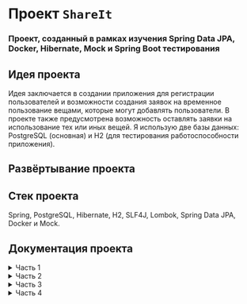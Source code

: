 # Проект `ShareIt`
### Проект, созданный в рамках изучения Spring Data JPA, Docker, Hibernate, Mock и Spring Boot тестирования
## Идея проекта
Идея заключается в создании приложения для регистрации пользователей и возможности создания заявок на временное пользование вещами, которые могут добавлять пользователи. 
В проекте также предусмотрена возможность оставлять заявки на использование тех или иных вещей. Я использую две базы данных: PostgreSQL (основная) и H2 (для тестирования работоспособности приложения).

## Развёртывание проекта

## Стек проекта
Spring, PostgreSQL, Hibernate, H2, SLF4J, Lombok, Spring Data JPA, Docker и Mock.

## Документация проекта
<details>
 <summary> Часть 1 </summary>

В этом модуле я создаю сервис для шеринга (от англ. share — «делиться») вещей. Шеринг как экономика совместного использования набирает всё большую популярность. Если в 2014 году глобальный рынок шеринга оценивался всего в $15 млрд, то к 2025 может достигнуть $335 млрд.

Почему шеринг так популярен? Представьте, что на воскресной ярмарке я купил несколько картин и хочу повесить их дома. Но вот незадача — для этого нужна дрель, а её у меня нет. Я могу пойти в магазин и купить, но в такой покупке мало смысла — после того, как я повешу картины, дрель будет просто пылиться в шкафу. Я могу пригласить мастера — но за его услуги придётся заплатить. И тут я вспоминаю, что видел дрель у друга. Сама собой напрашивается идея — одолжить её.

Большая удача, что у меня оказался друг с дрелью, и я сразу вспомнил про него! А не то в поисках инструмента пришлось бы писать всем друзьям и знакомым. Или вернуться к первым двум вариантам — покупке дрели или найму мастера. Насколько было бы удобнее, если бы под рукой был сервис, где пользователи делятся вещами! Созданием такого проекта я и занимаюсь.

## Что умеет сервис
Мой проект называется `ShareIt`. Он должен обеспечить пользователям возможность рассказывать, какими вещами они готовы поделиться, а также находить нужную вещь и брать её в аренду на какое-то время.

Сервис не только позволяет бронировать вещь на определённые даты, но и закрывать к ней доступ на время бронирования от других желающих. Если нужной вещи на сервисе нет, пользователи могут возможность оставлять запросы. Вдруг древний граммофон, который странно даже предлагать к аренде, неожиданно понадобится для театральной постановки. По запросу можно будет добавлять новые вещи для шеринга.

## Каркас приложения
В этом спринте от меня требуется создать каркас приложения, а также разработать часть его веб-слоя. Основная сущность сервиса, вокруг которой будет строиться вся дальнейшая работа, — вещь. В коде она будет фигурировать как `Item`. Пользователь, который добавляет в приложение новую вещь, будет считаться её владельцем. При добавлении вещи есть возможность указать её краткое название и добавить небольшое описание. Например, название может быть — «Дрель “Салют”», а описание — «Мощность 600 вт, работает ударный режим, так что бетон возьмёт». Также у вещи обязательно должен быть статус — доступна ли она для аренды. Статус должен проставлять владелец.

Для поиска вещей должен быть организован поиск. Чтобы воспользоваться нужной вещью, её требуется забронировать. Бронирование, или Booking — ещё одна важная сущность приложения. Бронируется вещь всегда на определённые даты. Владелец вещи обязательно должен подтвердить бронирование.

После того как вещь возвращена, у пользователя, который её арендовал, должна быть возможность оставить отзыв. В отзыве можно поблагодарить владельца вещи и подтвердить, что задача выполнена — дрель успешно справилась с бетоном, и картины повешены.

Ещё одна сущность, которая мне понадобится, — запрос вещи ItemRequest. Пользователь создаёт запрос, если нужная ему вещь не найдена при поиске. В запросе указывается, что именно он ищет. В ответ на запрос другие пользователи могут добавить нужную вещь.

Также готов шаблон проекта с использованием `Spring Boot`. Я создала ветку `add-controllers` и переключился на неё — в этой ветке будет вестись вся разработка для 1го спринта.


## Реализация модели данных
В этом модуле я использую структуру не по типам классов, а по фичам (англ. Feature layout) — весь код для работы с определённой сущностью в одном пакете. Поэтому я сразу создала четыре пакета — `item`, `booking`, `request` и `user`. В каждом из этих пакетов будут свои контроллеры, сервисы, репозитории и другие классы, которые мне понадобятся в ходе разработки. В пакете `item` я создала класс `Item` .

## Создание DTO-объектов и мапперов
Созданные объекты Item и User я буду использовать для работы с базой данных (это ждёт меня в следующем спринте). Сейчас, помимо них, мне также понадобятся объекты, которые я буду возвращать пользователям через REST-интерфейс в ответ на их запросы.

Разделять объекты, которые хранятся в базе данных и которые возвращаются пользователям, — хорошая практика. Например, я могу не захотеть показывать пользователям владельца вещи (поле owner), а вместо этого возвращать только информацию о том, сколько раз вещь была в аренде. Чтобы это реализовать, нужно создать отдельную версию каждого класса, с которой будут работать пользователи — DTO (Data Transfer Object).

Кроме DTO-классов, понадобятся Mapper-классы — они помогут преобразовывать объекты модели в DTO-объекты и обратно. Для базовых сущностей Item и User я создам Mapper-класс и метод преобразования объекта модели в DTO-объект.

## Разработка контроллеров
Когда классы для хранения данных будут готовы, я могу перейти к реализации логики. В моем приложении будет три классических слоя — контроллеры, сервисы и репозитории. В этом спринте я буду работать преимущественно с контроллерами.

Для начала мне нужно научить приложение работать с пользователями. Ранее я уже создавал контроллеры для управления пользователями — создания, редактирования и просмотра. Теперь я сделаю то же самое: создам класс UserController и реализую методы для основных CRUD-операций. Также я реализую сохранение данных о пользователях в памяти.

Далее я перейду к основной функциональности этого спринта — работе с вещами. Мне нужно реализовать добавление новых вещей, их редактирование, просмотр списка вещей и поиск. Я создам класс ItemController, в котором будет сосредоточен весь REST-интерфейс для работы с вещами.

Вот основные сценарии, которые я должен поддерживать в приложении:

*Добавление новой вещи. Это будет происходить по эндпойнту POST /items. На вход будет поступать объект ItemDto. userId в заголовке X-Sharer-User-Id — это идентификатор пользователя, который добавляет вещь. Именно этот пользователь будет владельцем вещи. Идентификатор владельца будет поступать на вход в каждом из запросов.

*Редактирование вещи. Эндпойнт PATCH /items/{itemId}. Я смогу изменить название, описание и статус доступа к аренде, и редактировать вещь сможет только её владелец.

*Просмотр информации о конкретной вещи по её идентификатору. Эндпойнт GET /items/{itemId}. Информацию о вещи сможет просмотреть любой пользователь.

*Просмотр владельцем списка всех его вещей с указанием названия и описания для каждой. Эндпойнт GET /items.

Поиск вещи потенциальным арендатором. Пользователь будет передавать в строке запроса текст, и система будет искать вещи, содержащие этот текст в названии или описании. Это будет происходить по эндпойнту /items/search?text={text}. В text я передам текст для поиска и проверю, что поиск возвращает только доступные для аренды вещи.

Для каждого из этих сценариев я создам соответствующий метод в контроллере. Также я создам интерфейс ItemService и реализующий его класс ItemServiceImpl, к которому будет обращаться мой контроллер. В качестве DAO я создам реализации, которые будут хранить данные в памяти приложения. Работу с базой данных я реализую в следующем спринте.


## Тестирование
Для проверки кода я подготовил [Postman-коллекцию](https://github.com/yandex-praktikum/java-shareit/blob/add-controllers/postman/sprint.json).. С её помощью я смогу протестировать API и убедиться, что все запросы успешно выполняются.


## Дополнительное
Если задание покажется недостаточно подробным, я могу обратиться к дополнительным материалам, которые помогут мне выполнить задание спринта. Но я помню, что реальные технические задания часто скупы на подробности, поэтому разработчику приходится самостоятельно принимать некоторые архитектурные решения. Чем раньше я научусь определять минимальные требования, необходимые для начала разработки проекта, тем проще мне будет работать в команде над реальным проектом:
[Дополнительные советы ментора](https://code.s3.yandex.net/Java/4mod1sprProject/mentors_advice_1.2.pdf).

</details>

<details>
 <summary> Часть 2 </summary>

В прошлом спринте вы приступили к проекту `ShareIt` и уже сделали немало — например,
реализовали слой контроллеров для работы с вещами. В этот раз вы продолжите совершенствовать сервис, так что он станет
по-настоящему полезным для пользователей.

Перед вами две большие задачи: добавить работу с базой данных в уже реализованную часть проекта,
а также дать пользователям возможность бронировать вещи.

## Немного подготовки
В этом спринте разработка будет вестись в ветке `add-bookings`. Создайте ветку с таким названием и переключитесь на неё.
Далее переходите к настройке базы данных. Пришло время использовать Hibernate и JPA самостоятельно. Для начала добавьте
зависимость `spring-boot-starter-data-jpa` и драйвер `postgresql` в файл `pom.xml`.

## Создание базы данных
Теперь поработайте над структурой базы данных. В ней будет по одной таблице для каждой из основных сущностей, а также
таблица, где будут храниться отзывы.

Подумайте, какой тип данных PostgreSQL лучше подойдёт для каждого поля. В качестве подсказки проанализируйте таблицы,
которые были использованы в приложении `Later`.

Напишите SQL-код для создания всех таблиц и сохраните его в файле `resources/schema.sql` — Spring Boot выполнит
содержащийся в нём скрипт на старте проекта. На данный момент вам достаточно создать таблицы для двух сущностей,
которые вы уже разработали — `Item` и `User`.

Важный момент: приложение будет запускаться много раз, и каждый раз Spring будет выполнять `schema.sql`. Чтобы ничего не
сломать и не вызвать ошибок, все конструкции в этом файле должны поддерживать множественное выполнение. Это значит, что
для создания таблиц следует использовать не просто конструкцию `CREATE TABLE`, но `CREATE TABLE IF NOT EXIST` — тогда
таблица будет создана, только если её ещё не существует в базе данных.

### Подсказка: пример кода для создания таблицы users
```
CREATE TABLE IF NOT EXISTS users (
  id BIGINT GENERATED BY DEFAULT AS IDENTITY NOT NULL,
  name VARCHAR(255) NOT NULL,
  email VARCHAR(512) NOT NULL,
  CONSTRAINT pk_user PRIMARY KEY (id),
  CONSTRAINT UQ_USER_EMAIL UNIQUE (email)
); 
```
## Настройка JPA
Подготовка сущности к работе с базой данных. Для этого использую аннотации JPA:
`@Entity`, `@Table`, `@Column`, `@Id`. Для поля `status` в классе `Booking` - `@Enumerated`. Добавьте
соответствующие аннотации для сущностей.

Создайте репозитории для `User` и `Item` и доработайте сервисы, чтобы они работали с новыми репозиториями.

### Маппинг между столбцами БД и моделью данных
Если название поля в модели отличается от имени поля в базе, ууказаваю маппинг между ними с
помощью аннотации `@Column`.

## Реализация функции бронирования
Чтобы сделать приложение ещё более полезным и интересным, добалена возможность брать вещи в аренду на определённые даты.

Вот основные сценарии и эндпоинты:

* Добавление нового запроса на бронирование. Запрос может быть создан любым пользователем, а затем подтверждён владельцем вещи.
Эндпоинт — `POST /bookings`. После создания запрос находится в статусе `WAITING` — «ожидает подтверждения».
* Подтверждение или отклонение запроса на бронирование. Может быть выполнено только владельцем вещи. Затем статус
бронирования становится либо `APPROVED`, либо `REJECTED`. Эндпоинт — `PATCH /bookings/{bookingId}?approved={approved}`,
параметр `approved` может принимать значения `true` или `false`.
* Получение данных о конкретном бронировании (включая его статус). Может быть выполнено либо автором бронирования, либо
владельцем вещи, к которой относится бронирование. Эндпоинт — `GET /bookings/{bookingId}`.
* Получение списка всех бронирований текущего пользователя. Эндпоинт — `GET /bookings?state={state}`. Параметр state
необязательный и по умолчанию равен `ALL` (англ. «все»). Также он может принимать значения `CURRENT` (англ. «текущие»),
`**PAST**` (англ. «завершённые»), `FUTURE` (англ. «будущие»), `WAITING` (англ. «ожидающие подтверждения»),
`REJECTED` (англ. «отклонённые»). Бронирования должны возвращаться отсортированными по дате от более новых к более старым.
* Получение списка бронирований для всех вещей текущего пользователя. Эндпоинт — `GET /bookings/owner?state={state}`.
Этот запрос имеет смысл для владельца хотя бы одной вещи. Работа параметра `state` аналогична его работе в предыдущем сценарии.

Для начала добавлена в модель данных сущность `Booking` и код для создания соответствующей таблицы в файл `resources/schema.sql`.

Создан контроллер `BookingController` и методы для каждого из описанных сценариев. 

Кроме контроллеров,  реализовано хранение данных — то есть сервисы и репозитории.

### Изменения в DTO
Например, полезно создать отдельное перечисление для возможных методов параметра `state`, ведь задачи этого
перечисления могут отличаться в слое представления (параметр для поиска) и в модели данных (состояние бронирования).

## Добавление дат бронирования при просмотре вещей
Добавила, чтобы владелец видел даты
последнего и ближайшего следующего бронирования для каждой вещи, когда просматривает список (`GET /items`).

## Добавление отзывов
Пользователи смогут оставлять отзывы на вещь после того, как взяли её в аренду. 

В базе данных уже есть таблица `comments`. Создан соответствующий класс модели данных `Comment` и добавлены
необходимые аннотации JPA. Поскольку отзыв — вспомогательная сущность и по сути часть вещи, отдельный пакет для отзывов
не нужен. Помещен класс в пакет `item`.

Комментарий можно добавить по эндпоинту `POST /items/{itemId}/comment`, в контроллере создан метод для него.

Реализовала логику по добавлению нового комментария к вещи в сервисе `ItemServiceImpl`. Для этого создала
интерфейс `CommentRepository`. Добавила проверку, что пользователь, который пишет комментарий, действительно
брал вещь в аренду.

Разрешила пользователям просматривать комментарии других пользователей. Отзывы можно будет увидеть по двум
эндпоинтам — по `GET /items/{itemId}` для одной конкретной вещи и по `GET /items` для всех вещей данного пользователя.

## Тестирование
Для проверки всей функциональности в этом спринте использовала
[Postman-коллекцию](https://github.com/yandex-praktikum/java-shareit/blob/add-bookings/postman/sprint.json) —
 для тестирования приложения.

## Дополнительно

[Подсказки](https://code.s3.yandex.net/Java/14sprint/MentorsAdvice_05_04_23v4.pdf).
</details>

<details>
 <summary> Часть 3 </summary>

*Добавила возможность
создавать запрос вещи и добавлять вещи в ответ на запросы других пользователей. 
*Реализовать тесты для всего приложения.

## Добавлен запрос вещи

В этом спринте разработка велась в ветке `add-item-requests`. Функциональность:
запроса на добавление вещи. Её суть в следующем.

Пользователь можен создать такой запрос, когда не может найти нужную вещь, воспользовавшись поиском, но при этом надеется,
что у кого-то она всё же имеется. Другие пользователи могут просматривать подобные запросы и, если у них есть
описанная вещь и они готовы предоставить её в аренду, добавлять нужную вещь в ответ на запрос.

Поэтому добавлено четыре новых эндпоинта:
* `POST /requests` — добавить новый запрос вещи. Основная часть запроса — текст запроса, где пользователь
описывает, какая именно вещь ему нужна.
* `GET /requests` — получить список своих запросов вместе с данными об ответах на них. Для каждого запроса должны
указываться описание, дата и время создания и список ответов в формате: `id` вещи, название, её описание
`description`, а также `requestId` запроса и признак доступности вещи `available`. Так в дальнейшем, используя указанные
`id` вещей, можно будет получить подробную информацию о каждой вещи. Запросы должны возвращаться в отсортированном
порядке от более новых к более старым.
* `GET /requests/all?from={from}&size={size}` — получить список запросов, созданных другими пользователями.
С помощью этого эндпоинта пользователи смогут просматривать существующие запросы, на которые они могли бы ответить.
Запросы сортируются по дате создания: от более новых к более старым. Результаты должны возвращаться постранично.
Для этого нужно передать два параметра: `from` — индекс первого элемента, начиная с 0, и `size` — количество
элементов для отображения.
* `GET /requests/{requestId}` — получить данные об одном конкретном запросе вместе с данными об ответах на него в том же
формате, что и в эндпоинте `GET /requests`. Посмотреть данные об отдельном запросе может любой пользователь.

## Добавляю опцию ответа на запрос
Добавлена ещё одна  полезная опция в приложение, чтобы пользователи могли отвечать на запросы друг друга. Для этого при
создании вещи есть возможность указать `id` запроса, в ответ на который создаётся нужная вещь.

Так же добавлено поле `requestId` в тело запроса `POST /items`. Обратите внимание, там сохраниться возможность добавить
вещь и без указания `requestId`.

## Добавлена пагинацию к существующим эндпоинтам
Использована в запросе `GET /requests/all` пагинация,
поскольку запросов может быть очень много.

Если пользователи жалуются, что запросы возвращают слишком много данных и с ними невозможно работать. Эта проблема
возникает при просмотре бронирований и особенно при просмотре вещей. Поэтому, чтобы приложение было комфортным
для пользователей, а также быстро работало, добавлена пагинация в эндпоинты `GET /items`,
`GET /items/search`, `GET /bookings` и `GET /bookings/owner`.

Параметры такие же, как и для эндпоинта на получение запросов вещей: номер первой записи и желаемое количество
элементов для отображения.

## Тесты

Сформулировала функциональные
и нефункциональные требования к приложению. В соответствии с этими требованиями написала реализацию, после этого написала 
юнит-тесты, проверяющие реализацию на соответствие требованиям.

* Реализовала юнит-тесты для всего кода, содержащего логику. Выбрала  классы, которые содержат в себе нетривиальные
методы, условия и ветвления. В основном это классы сервисов. Написала юнит-тесты на все такие методы, используя
моки при необходимости.
* Реализовала интеграционные тесты, проверяющие взаимодействие с базой данных. Интеграционные тесты
представляют собой более высокий уровень тестирования: их обычно требуется меньше, но покрытие каждого — больше.
Поэтому создала по одному интеграционному тесту для каждого крупного метода в ваших сервисах.
Для метода `getUserItems` в классе `ItemServiceImpl`.
* Реализовала тесты для REST-эндпоинтов вашего приложения с использованием `MockMVC`. Покрыла тестами все
существующие эндпоинты. При этом для слоя сервисов использовала моки.
* Реализовала тесты для слоя репозиториев вашего приложения с использованием аннотации `@DataJpaTest`. Написала тесты для тех репозиториев, которые содержат кастомные запросы. Работа с аннотацией `@DataJpaTest`  [подсказка](https://howtodoinjava.com/spring-boot2/testing/datajpatest-annotation/). Ещё больше деталей [по совету](https://code.s3.yandex.net/Java/4mod1sprProject/mentors_advice_3.0.pdf).
* Реализовала тесты для работы с JSON для DTO в вашем приложении с помощью аннотации `@JsonTest`. Такие тесты имеют смысл
в тех случаях, когда ваши DTO содержат в себе некоторую логику. Например, описание формата дат или валидацию. Поэтому я выбрала
DTO, где есть подобные условия, и написала тесты.

Для проверки реализованной  функциональности
[postman-тесты](https://github.com/yandex-praktikum/java-shareit/blob/add-item-requests/postman/sprint.json).

</details>

<details>
 <summary>Часть 4 </summary>

## Ставим проблему
Например, пользователей приложения `ShareIt` становится больше. Становится заметно, что не всё идёт гладко: приложение
работает медленнее, пользователи чаще жалуются, что их запросы подолгу остаются без ответа.
Некоторые пользователи используют ваше приложение через другие программы: собственноручно
написанные интерфейсы, боты… Чего они только не придумали!
Не все эти программы работают правильно. В `ShareIt` поступает много некорректных запросов — например, с невалидными
входными данными, в неверном формате или просто дублей. Приложение тратит ресурсы на обработку каждого из запросов,
и в результате его работа замедляется. Нужно разобраться с этим!

## Ищем решение
В реальной разработке для решения подобных проблем часто применяется микросервисная архитектура. Можно вынести часть приложения, с которой непосредственно работают пользователи, в отдельное небольшое
приложение и назвать его, допустим, `**gateway**` (англ. «шлюз»). В нём будет выполняться вся валидация запросов —
некорректные будут исключаться.

Поскольку для этой части работы не требуется базы данных и каких-то особых ресурсов, приложение `gateway` будет
легковесным. При необходимости его получится легко масштабировать. Например, вместо одного экземпляра `gateway` можно
запустить целых три — чтобы справиться с потоком запросов от пользователей.


После валидации в `gateway` запрос будет отправлен основному приложению, которое делает всю реальную работу — в том числе
обращается к базе данных. Также на стороне gateway может быть реализовано кэширование: например, если один и тот же
запрос придёт два раза подряд, `gateway` будет самостоятельно возвращать предыдущий ответ без обращения к основному
приложению.

## Формулируем задачу
Вся работа в этом спринте ведется в ветке `add-docker`. 
* Разбила приложение `ShareIt` на два — `shareIt-server` и `shareIt-gateway`. Они будут общаться друг с другом через REST.
Вынесла в `shareIt-gateway` всю логику валидации входных данных — кроме той, которая требует работы с БД.
* Настроила запуск `ShareIt` через Docker. Приложения `shareIt-server`, `shareIt-gateway` и база данных PostgreSQL должны
* запускаться в отдельном Docker-контейнере каждый. Их взаимодействие настроено через Docker Compose.

Приложение `shareIt-server` содержит всю основную логику и почти полностью повторяет приложение, за исключением того, что убрана валидация данных в контроллерах.

Во второе приложение `shareIt-gateway` вынесены контроллеры, с которыми непосредственно работают пользователи, —
вместе с валидацией входных данных.

Каждое из приложений запускается как самостоятельное Java-приложение, а их общение происходит через REST.
Чтобы сделать запуск и взаимодействие приложений более предсказуемым и удобным, каждое из них размещено  в своём
Docker-контейнере. Также вынесены в Docker-контейнер базу данных.

## Ещё несколько технических моментов
Приложение `ShareIt` разбино на два так, что оба остались в том же репозитории и собирались одной
Maven-командой. Реализованный подобный механизм в Maven помогают многомодульные проекты (англ. multi-module project).
Такие проекты содержат в себе несколько более мелких подпроектов.

В нашем случае каждый из подпроектов будет представлять собой самостоятельное Java-приложение. Вообще же подпроект
может содержать любой набор кода или других сущностей, которые собираются с помощью Maven. Это может быть, например,
набор статических ресурсов — HTML-файлы, изображения и так далее.

Многомодульный проект содержит один родительский `pom`-файл для всего проекта, в котором перечисляются все модули или
подпроекты. Также для каждого из модулей создан собственный `pom`-файл со всей информацией о сборке отдельного
модуля. Когда в корневой директории проекта запускается команда сборки (например, `mvn clean install`), Maven соберёт
каждый из модулей и положит результирующий `jar`-файл в директорию `target` соответствующего модуля.

💡
[узнала, как работать с многомодульными проектами из этого ресурса](https://spring.io/guides/gs/multi-module/).
Шаблон многомодульного проекта :
[add-docker](https://github.com/yandex-praktikum/java-shareit/tree/add-docker). 

Распределила код приложения между модулями, а также добавила в `shareIt-gateway` код для обращения к
`shareIt-server` через REST.

Чтобы вам было проще работать с REST, создала в `shareIt-gateway` класс `BaseClient`, который реализует базовый
механизм взаимодействия через REST. 
 [использованная информация для работы с REST-вызовами](https://www.baeldung.com/rest-template), а также в
«[Дополнительных советах ментора](https://code.s3.yandex.net/Java/4mod17sprProject/Mentors_advice_shareIt_part4_12.08.22.pdf)».

Подготовила `Dockerfile` для каждого из сервисов — `shareIt-server` и `shareIt-gateway`. Шаблон для этих файлов расположен
в корневой папке каждого модуля, его содержимое  такое же, как и в теме про Docker. Описала настройки
развёртывания контейнеров в файле `docker-compose.yaml` в корне проекта. Конфигурация развёртывания включает три
контейнера для следующих сервисов: `shareIt-server`, `shareIt-gateway` и `postgresql`.

💡 Для целей разработки можно запускать каждый из сервисов локально через IDE, а работу через Docker
проверять после завершения очередного этапа разработки. Перед тем как тестировать новую версию в Docker, обязательно
пересобирается код проекта и удаляется старый Docker-образ!

Запустить приложение можно командой `docker-compose up` и пользователи, как и прежде,
могут создавать и бронировать вещи.

## Тестирование
 [Postman-коллекцией](https://github.com/yandex-praktikum/java-shareit/blob/add-docker/postman/sprint.json),
чтобы протестировать работу приложения.
</details>
